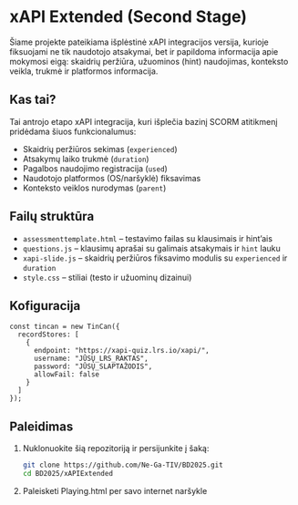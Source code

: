 # xAPI Extended (Second Stage)

Šiame projekte pateikiama išplėstinė xAPI integracijos versija, kurioje fiksuojami ne tik naudotojo atsakymai, bet ir papildoma informacija apie mokymosi eigą: skaidrių peržiūra, užuominos (hint) naudojimas, konteksto veikla, trukmė ir platformos informacija.

## Kas tai?

Tai antrojo etapo xAPI integracija, kuri išplečia bazinį SCORM atitikmenį pridėdama šiuos funkcionalumus:

- Skaidrių peržiūros sekimas (`experienced`)
- Atsakymų laiko trukmė (`duration`)
- Pagalbos naudojimo registracija (`used`)
- Naudotojo platformos (OS/naršyklė) fiksavimas
- Konteksto veiklos nurodymas (`parent`)

## Failų struktūra

- `assessmenttemplate.html` – testavimo failas su klausimais ir hint’ais
- `questions.js` – klausimų aprašai su galimais atsakymais ir `hint` lauku
- `xapi-slide.js` – skaidrių peržiūros fiksavimo modulis su `experienced` ir `duration`
- `style.css` – stiliai (testo ir užuominų dizainui)

## Kofiguracija

  ```JS
  const tincan = new TinCan({
    recordStores: [
      {
        endpoint: "https://xapi-quiz.lrs.io/xapi/",
        username: "JŪSŲ_LRS_RAKTAS",
        password: "JŪSŲ_SLAPTAŽODIS",
        allowFail: false
      }
    ]  
  });
  ```

## Paleidimas

1. Nuklonuokite šią repozitoriją ir persijunkite į šaką:

   ```bash
   git clone https://github.com/Ne-Ga-TIV/BD2025.git
   cd BD2025/xAPIExtended

2. Paleisketi Playing.html per savo internet naršykle
